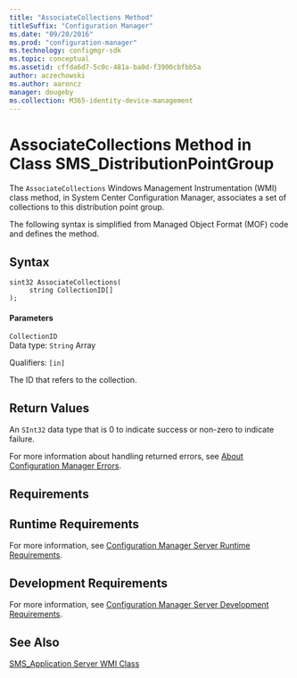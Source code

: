 ```yaml
---
title: "AssociateCollections Method"
titleSuffix: "Configuration Manager"
ms.date: "09/20/2016"
ms.prod: "configuration-manager"
ms.technology: configmgr-sdk
ms.topic: conceptual
ms.assetid: cffda6d7-5c0c-481a-ba0d-f3900cbfbb5a
author: aczechowski
ms.author: aaroncz
manager: dougeby
ms.collection: M365-identity-device-management
---
```

# AssociateCollections Method in Class SMS_DistributionPointGroup
The `AssociateCollections` Windows Management Instrumentation (WMI) class method, in System Center Configuration Manager,  associates a set of collections to this distribution point group.  

 The following syntax is simplified from Managed Object Format (MOF) code and defines the method.  

## Syntax  

```  
sint32 AssociateCollections(  
     string CollectionID[]  
);  
```  

#### Parameters  
 `CollectionID`  
 Data type: `String` Array  

 Qualifiers: `[in]`  

 The ID that refers to the collection.  

## Return Values  
 An  `SInt32` data type that is 0 to indicate success or non-zero to indicate failure.  

 For more information about handling returned errors, see [About Configuration Manager Errors](../../../../../develop/core/understand/about-configuration-manager-errors.md).  

## Requirements  

## Runtime Requirements  
 For more information, see [Configuration Manager Server Runtime Requirements](../../../../../develop/core/reqs/server-runtime-requirements.md).  

## Development Requirements  
 For more information, see [Configuration Manager Server Development Requirements](../../../../../develop/core/reqs/server-development-requirements.md).  

## See Also  
 [SMS_Application Server WMI Class](../../../../../develop/reference/apps/sms_application-server-wmi-class.md)   
